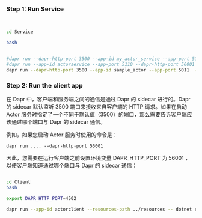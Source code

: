 

### Step 1: Run Service


```bash


cd Service

bash
```


```bash

#dapr run --dapr-http-port 3500 --app-id my_actor_service --app-port 5001 --app-protocol http --resources-path ../resources -- dotnet run --urls=http://localhost:5001/
#dapr run --app-id actorservice --app-port 5110 --dapr-http-port 56001 --resources-path ../resources -- dotnet run --urls=http://localhost:5001/
dapr run --dapr-http-port 3500 --app-id sample_actor --app-port 5011  --resources-path ../resources -- dotnet run --urls=http://localhost:5011/
```


### Step 2: Run the client app


在 Dapr 中，客户端和服务端之间的通信是通过 Dapr 的 sidecar 进行的。Dapr 的 sidecar 默认监听 3500 端口来接收来自客户端的 HTTP 请求。如果在启动 Actor 服务时指定了一个不同于默认值（3500）的端口，那么需要告诉客户端应该通过哪个端口与 Dapr 的 sidecar 通信。

例如，如果您启动 Actor 服务时使用的命令是：

```
dapr run .... --dapr-http-port 56001
```

因此，您需要在运行客户端之前设置环境变量 DAPR_HTTP_PORT 为 56001 ，以便客户端知道通过哪个端口与 Dapr 的 sidecar 通信：

```bash

cd Client
bash

export DAPR_HTTP_PORT=4502

dapr run --app-id actorclient --resources-path ../resources -- dotnet run
```